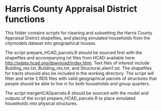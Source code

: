 # Harris County Appraisal District functions
This folder contains scripts for cleaning and subsetting the Harris County Appraisal District shapefiles, and placing simulated households from the citymodels dataset into geographical houses.

The script prepare_HCAD_parcels.R should be sourced first with the shapefiles and accompanying txt files from HCAD available here: http://pdata.hcad.org/download/index.html. Text files of interest include Building_res.txt, Building_res.txt, and Structural_elem1.txt. The shapefiles for tracts shoould also be included in the working directory. The script will filter and write 2 RDS files with valid geographical parcels of structures that people should be able to live in for both households and group quarters.

The script mergeHCADparcels.R should be sourced with the model and outputs of the script prepare_HCAD_parcels.R to place simulated households into physical structures.
